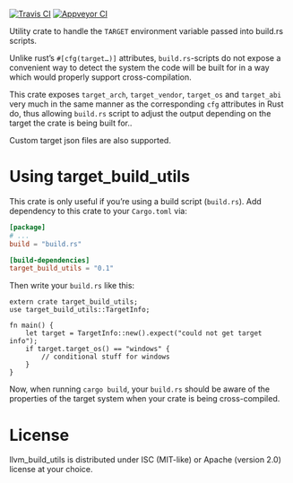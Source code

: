 [![Travis CI][tcii]][tci] [![Appveyor CI][acii]][aci]

[tcii]: https://travis-ci.org/nagisa/target_build_utils.rs.svg?branch=master
[tci]: https://travis-ci.org/nagisa/target_build_utils.rs
[acii]: https://ci.appveyor.com/api/projects/status/jasfj7r1o085xpxo?svg=true
[aci]: https://ci.appveyor.com/project/nagisa/target-build-utils-rs

Utility crate to handle the `TARGET` environment variable passed into build.rs scripts.

Unlike rust’s `#[cfg(target…)]` attributes, `build.rs`-scripts do not expose a convenient way
to detect the system the code will be built for in a way which would properly support
cross-compilation.

This crate exposes `target_arch`, `target_vendor`, `target_os` and `target_abi` very much in
the same manner as the corresponding `cfg` attributes in Rust do, thus allowing `build.rs`
script to adjust the output depending on the target the crate is being built for..

Custom target json files are also supported.

# Using target_build_utils

This crate is only useful if you’re using a build script (`build.rs`). Add dependency to this
crate to your `Cargo.toml` via:

```toml
[package]
# ...
build = "build.rs"

[build-dependencies]
target_build_utils = "0.1"
```

Then write your `build.rs` like this:

```rust,no_run
extern crate target_build_utils;
use target_build_utils::TargetInfo;

fn main() {
    let target = TargetInfo::new().expect("could not get target info");
    if target.target_os() == "windows" {
        // conditional stuff for windows
    }
}
```

Now, when running `cargo build`, your `build.rs` should be aware of the properties of the
target system when your crate is being cross-compiled.

# License

llvm_build_utils is distributed under ISC (MIT-like) or Apache (version 2.0) license at your
choice.
